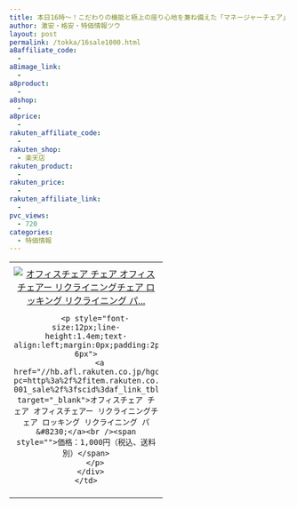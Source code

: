 ```yaml
---
title: 本日16時～！こだわりの機能と極上の座り心地を兼ね備えた「マネージャーチェア」楽天スーパーSALE激安特価1,000円！
author: 激安・格安・特価情報ツウ
layout: post
permalink: /tokka/16sale1000.html
a8affiliate_code:
  -
a8image_link:
  -
a8product:
  -
a8shop:
  -
a8price:
  -
rakuten_affiliate_code:
  -
rakuten_shop:
  - 楽天店
rakuten_product:
  -
rakuten_price:
  -
rakuten_affiliate_link:
  -
pvc_views:
  - 720
categories:
  - 特価情報
---
```

<table border="0" cellpadding="0" cellspacing="0">
  <tr>
    <td valign="top">
      <div style="border:1px none;margin:0px;padding:6px 0px;width:260px;text-align:center;float:left">
        <a href="//hb.afl.rakuten.co.jp/hgc/126a7466.65cf5ce1.126a7467.3452e06b/?pc=http%3a%2f%2fitem.rakuten.co.jp%2fannon%2ft-001_sale%2f%3fscid%3daf_link_tbl&m=http%3a%2f%2fm.rakuten.co.jp%2fannon%2fi%2f10022275%2f" target="_blank"><img src="//hbb.afl.rakuten.co.jp/hgb/?pc=http%3a%2f%2fthumbnail.image.rakuten.co.jp%2f%400_mall%2fannon%2fcabinet%2fkagu%2fsimpledesk%2ft-002_9800_1.jpg%3f_ex%3d240x240&m=http%3a%2f%2fthumbnail.image.rakuten.co.jp%2f%400_mall%2fannon%2fcabinet%2fkagu%2fsimpledesk%2ft-002_9800_1.jpg" alt="オフィスチェア チェア オフィスチェアー リクライニングチェア ロッキング リクライニング パ..." border="0" style="margin:0px;padding:0px" /></a>

        <p style="font-size:12px;line-height:1.4em;text-align:left;margin:0px;padding:2px 6px">
          <a href="//hb.afl.rakuten.co.jp/hgc/126a7466.65cf5ce1.126a7467.3452e06b/?pc=http%3a%2f%2fitem.rakuten.co.jp%2fannon%2ft-001_sale%2f%3fscid%3daf_link_tbl&m=http%3a%2f%2fm.rakuten.co.jp%2fannon%2fi%2f10022275%2f" target="_blank">オフィスチェア チェア オフィスチェアー リクライニングチェア ロッキング リクライニング パ&#8230;</a><br /><span style="">価格：1,000円（税込、送料別）</span>
        </p>
      </div>
    </td>
  </tr>
</table>